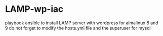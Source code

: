 # LAMP-wp-iac
playbook ansible to install LAMP server with wordpress for almalinux 8 and 9 
do not forget to modify the hosts.yml file and the superuser for mysql

